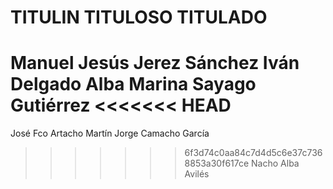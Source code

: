 # TITULIN TITULOSO TITULADO

Manuel Jesús Jerez Sánchez
Iván Delgado Alba
Marina Sayago Gutiérrez
<<<<<<< HEAD
=======
José Fco Artacho Martín
Jorge Camacho García
>>>>>>> 6f3d74c0aa84c7d4d5c6e37c7368853a30f617ce
Nacho Alba Avilés
